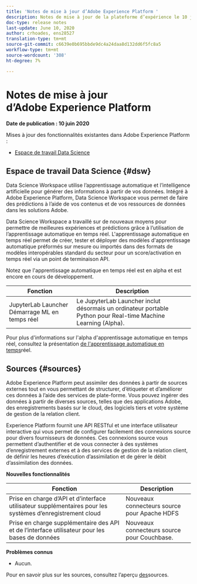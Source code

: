 ```yaml
---
title: 'Notes de mise à jour d’Adobe Experience Platform '
description: Notes de mise à jour de la plateforme d’expérience le 10 juin 2020
doc-type: release notes
last-update: June 10, 2020
author: crhoades, ens28527
translation-type: tm+mt
source-git-commit: c6639e0b695bbde9dc4a24daa8d132dd6f5fc8a5
workflow-type: tm+mt
source-wordcount: '308'
ht-degree: 7%

---
```



# Notes de mise à jour d’Adobe Experience Platform

**Date de publication : 10 juin 2020**

Mises à jour des fonctionnalités existantes dans Adobe Experience Platform :

- [Espace de travail Data Science](#dsw)

## Espace de travail Data Science {#dsw}

Data Science Workspace utilise l’apprentissage automatique et l’intelligence artificielle pour générer des informations à partir de vos données. Intégré à Adobe Experience Platform, Data Science Workspace vous permet de faire des prédictions à l’aide de vos contenus et de vos ressources de données dans les solutions Adobe.

Data Science Workspace a travaillé sur de nouveaux moyens pour permettre de meilleures expériences et prédictions grâce à l’utilisation de l’apprentissage automatique en temps réel. L&#39;apprentissage automatique en temps réel permet de créer, tester et déployer des modèles d&#39;apprentissage automatique préformés sur mesure ou importés dans des formats de modèles interopérables standard du secteur pour un score/activation en temps réel via un point de terminaison API.

Notez que l&#39;apprentissage automatique en temps réel est en alpha et est encore en cours de développement.

| Fonction | Description |
|--- | ---|
| JupyterLab Launcher Démarrage ML en temps réel | Le JupyterLab Launcher inclut désormais un ordinateur portable Python pour Real-time Machine Learning (Alpha). |

Pour plus d&#39;informations sur l&#39;alpha d&#39;apprentissage automatique en temps réel, consultez la présentation [de l&#39;apprentissage automatique en temps](../../data-science-workspace/real-time-machine-learning/home.md)réel.

## Sources {#sources}

Adobe Experience Platform peut assimiler des données à partir de sources externes tout en vous permettant de structurer, d’étiqueter et d’améliorer ces données à l’aide des services de plate-forme. Vous pouvez ingérer des données à partir de diverses sources, telles que des applications Adobe, des enregistrements basés sur le cloud, des logiciels tiers et votre système de gestion de la relation client.

Experience Platform fournit une API RESTful et une interface utilisateur interactive qui vous permet de configurer facilement des connexions source pour divers fournisseurs de données. Ces connexions source vous permettent d’authentifier et de vous connecter à des systèmes d’enregistrement externes et à des services de gestion de la relation client, de définir les heures d’exécution d’assimilation et de gérer le débit d’assimilation des données.

**Nouvelles fonctionnalités**

| Fonction | Description |
| ------- | ----------- |
| Prise en charge d’API et d’interface utilisateur supplémentaires pour les systèmes d’enregistrement cloud | Nouveaux connecteurs source pour Apache HDFS |
| Prise en charge supplémentaire des API et de l’interface utilisateur pour les bases de données | Nouveaux connecteurs source pour Couchbase. |

**Problèmes connus**

- Aucun.

Pour en savoir plus sur les sources, consultez l’aperçu [des](../../sources/home.md)sources.
